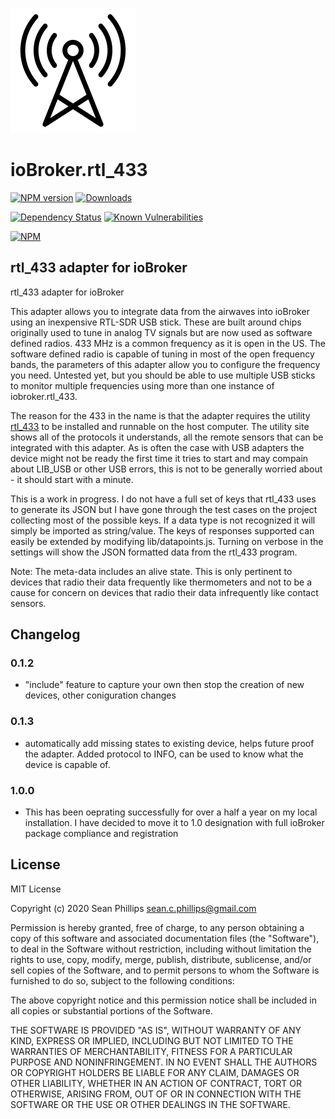 ![Logo](admin/rtl_433.png)
# ioBroker.rtl_433

[![NPM version](http://img.shields.io/npm/v/iobroker.rtl_433.svg)](https://www.npmjs.com/package/iobroker.rtl_433)
[![Downloads](https://img.shields.io/npm/dm/iobroker.rtl_433.svg)](https://www.npmjs.com/package/iobroker.rtl_433)
<!-- ![Number of Installations (latest)](http://iobroker.live/badges/rtl_433-installed.svg)
![Number of Installations (stable)](http://iobroker.live/badges/rtl_433-stable.svg) -->
[![Dependency Status](https://img.shields.io/david/phillipssc/iobroker.rtl_433.svg)](https://david-dm.org/phillipssc/ioBroker.rtl_433)
[![Known Vulnerabilities](https://snyk.io/test/github/phillipssc/ioBroker.rtl_433/badge.svg)](https://snyk.io/test/github/phillipssc/ioBroker.rtl_433)

[![NPM](https://nodei.co/npm/iobroker.rtl_433.png?downloads=true)](https://nodei.co/npm/ioBroker.rtl_433/)

## rtl_433 adapter for ioBroker

rtl_433 adapter for ioBroker

This adapter allows you to integrate data from the airwaves into ioBroker using an inexpensive RTL-SDR USB stick.  These are built around chips originally used to tune in analog TV signals but are now used as software defined radios.  433 MHz is a common frequency as it is open in the US.  The software defined radio is capable of tuning in most of the open frequency bands, the parameters of this adapter allow you to configure the frequency you need.  Untested yet, but you should be able to use multiple USB sticks to monitor multiple frequencies using more than one instance of iobroker.rtl_433.

The reason for the 433 in the name is that the adapter requires the utility [rtl_433](https://github.com/merbanan/rtl_433) to be installed and runnable on the host computer.  The utility site shows all of the protocols it understands, all the remote sensors that can be integrated with this adapter. As is often the case with USB adapters the device might not be ready the first time it tries to start and may compain about LIB_USB or other USB errors, this is not to be generally worried about - it should start with a minute.

This is a work in progress.  I do not have a full set of keys that rtl_433 uses to generate its JSON but I have gone through the test cases on the project collecting most of the possible keys.  If a data type is not recognized it will simply be imported as string/value.  The keys of responses supported can easily be extended by modifying lib/datapoints.js.  Turning on verbose in the settings will show the JSON formatted data from the rtl_433 program.

Note: The meta-data includes an alive state.  This is only pertinent to devices that radio their data frequently like thermometers and not to be a cause for concern on devices that radio their data infrequently like contact sensors.

## Changelog

### 0.1.2
* "include" feature to capture your own then stop the creation of new devices, other coniguration changes
### 0.1.3
* automatically add missing states to existing device, helps future proof the adapter.  Added protocol to INFO, can be used to know what the device is capable of. 
### 1.0.0
* This has been oeprating successfully for over a half a year on my local installation. I have decided to move it to 1.0 designation with full ioBroker package compliance and registration

## License
MIT License

Copyright (c) 2020 Sean Phillips <sean.c.phillips@gmail.com>

Permission is hereby granted, free of charge, to any person obtaining a copy
of this software and associated documentation files (the "Software"), to deal
in the Software without restriction, including without limitation the rights
to use, copy, modify, merge, publish, distribute, sublicense, and/or sell
copies of the Software, and to permit persons to whom the Software is
furnished to do so, subject to the following conditions:

The above copyright notice and this permission notice shall be included in all
copies or substantial portions of the Software.

THE SOFTWARE IS PROVIDED "AS IS", WITHOUT WARRANTY OF ANY KIND, EXPRESS OR
IMPLIED, INCLUDING BUT NOT LIMITED TO THE WARRANTIES OF MERCHANTABILITY,
FITNESS FOR A PARTICULAR PURPOSE AND NONINFRINGEMENT. IN NO EVENT SHALL THE
AUTHORS OR COPYRIGHT HOLDERS BE LIABLE FOR ANY CLAIM, DAMAGES OR OTHER
LIABILITY, WHETHER IN AN ACTION OF CONTRACT, TORT OR OTHERWISE, ARISING FROM,
OUT OF OR IN CONNECTION WITH THE SOFTWARE OR THE USE OR OTHER DEALINGS IN THE
SOFTWARE.